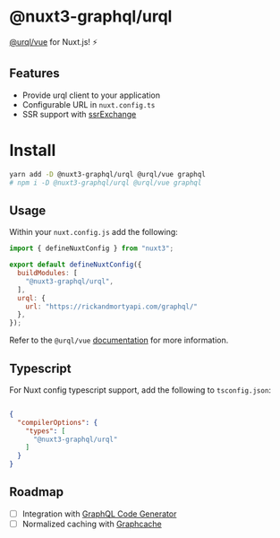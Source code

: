 # @nuxt3-graphql/urql

[@urql/vue](https://formidable.com/open-source/urql/docs/basics/vue/) for Nuxt.js! ⚡️

## Features

- Provide urql client to your application
- Configurable URL in `nuxt.config.ts`
- SSR support with [ssrExchange](https://formidable.com/open-source/urql/docs/advanced/server-side-rendering/#the-ssr-exchange)

# Install

```bash
yarn add -D @nuxt3-graphql/urql @urql/vue graphql
# npm i -D @nuxt3-graphql/urql @urql/vue graphql
```

## Usage

Within your `nuxt.config.js` add the following:

```js
import { defineNuxtConfig } from "nuxt3";

export default defineNuxtConfig({
  buildModules: [
    "@nuxt3-graphql/urql",
  ],
  urql: {
    url: "https://rickandmortyapi.com/graphql/"
  },
});
```

Refer to the `@urql/vue` [documentation](https://formidable.com/open-source/urql/docs/basics/vue/) for more information.

## Typescript

For Nuxt config typescript support, add the following to `tsconfig.json`:

```json

{
  "compilerOptions": {
    "types": [
      "@nuxt3-graphql/urql"
    ]
  }
}
```

## Roadmap

- [ ] Integration with [GraphQL Code Generator](https://www.graphql-code-generator.com/)
- [ ] Normalized caching with [Graphcache](https://formidable.com/open-source/urql/docs/graphcache/normalized-caching/)
